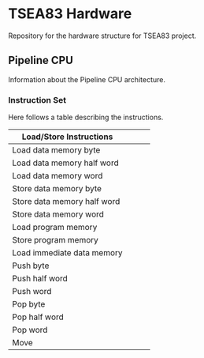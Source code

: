 # TSEA83 Hardware
Repository for the hardware structure for TSEA83 project.

## Pipeline CPU
Information about the Pipeline CPU architecture.

### Instruction Set
Here follows a table describing the instructions.

| Load/Store Instructions     |   |   |   |
|-----------------------------|---|---|---|
| Load data memory byte       |   |   |   |
| Load data memory half word  |   |   |   |
| Load data memory word       |   |   |   |
| Store data memory byte      |   |   |   |
| Store data memory half word |   |   |   |
| Store data memory word      |   |   |   |
| Load program memory         |   |   |   |
| Store program memory        |   |   |   |
| Load immediate data memory  |   |   |   |
| Push byte                   |   |   |   |
| Push half word              |   |   |   |
| Push word                   |   |   |   |
| Pop byte                    |   |   |   |
| Pop half word               |   |   |   |
| Pop word                    |   |   |   |
| Move                        |   |   |   |


 
